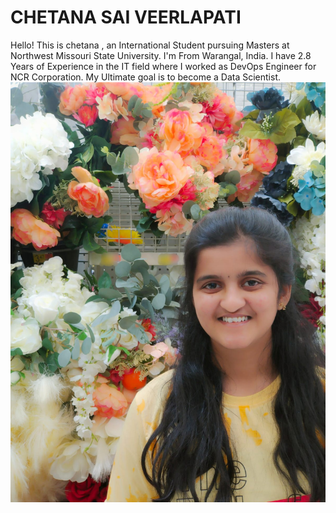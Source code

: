 # CHETANA SAI VEERLAPATI
Hello! This is chetana , an International Student pursuing Masters at Northwest Missouri State University. I'm From Warangal, India. I have 2.8 Years of Experience in the IT field where I worked as DevOps Engineer for NCR Corporation. My Ultimate goal is to become a Data Scientist.
**![CHETANA](chetana.jpeg)**
